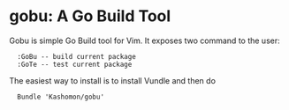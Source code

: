 gobu: A Go Build Tool
====

Gobu is simple Go Build tool for Vim.  It exposes two command to the user:

      :GoBu -- build current package
      :GoTe -- test current package

The easiest way to install is to install Vundle and then do

      Bundle 'Kashomon/gobu'

